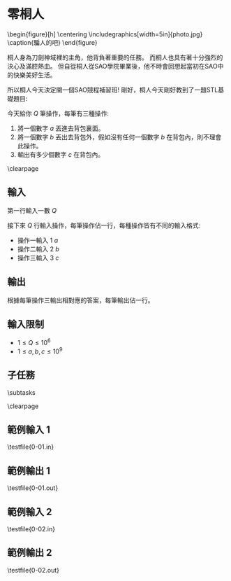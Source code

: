 # 零桐人

\begin{figure}[h]
\centering
\includegraphics[width=5in]{photo.jpg}
\caption{騙人的吧}
\end{figure}

桐人身為刀劍神域裡的主角，他背負著重要的任務。
而桐人也具有著十分強烈的決心及滿腔熱血。
但自從桐人從SAO學院畢業後，他不時會回想起當初在SAO中的快樂美好生活。

所以桐人今天決定開一個SAO競程補習班!
剛好，桐人今天剛好教到了一題STL基礎題目:

今天給你 $Q$ 筆操作，每筆有三種操作:

1. 將一個數字 $a$ 丟進去背包裏面。
2. 將一個數字 $b$ 丟出去背包外，假如沒有任何一個數字 $b$ 在背包內，則不理會此操作。
3. 輸出有多少個數字 $c$ 在背包內。

\clearpage

## 輸入
第一行輸入一數 $Q$

接下來 $Q$ 行輸入操作，每筆操作佔一行，每種操作皆有不同的輸入格式:

* 操作一輸入 $1$ $a$
* 操作二輸入 $2$ $b$
* 操作三輸入 $3$ $c$

## 輸出
根據每筆操作三輸出相對應的答案，每筆輸出佔一行。

## 輸入限制
 - $1 \le Q \le 10^6$
 - $1 \le a, b, c \le 10^9$

## 子任務
\subtasks

\clearpage

## 範例輸入 1
\testfile{0-01.in}

## 範例輸出 1
\testfile{0-01.out}

## 範例輸入 2
\testfile{0-02.in}

## 範例輸出 2
\testfile{0-02.out}
